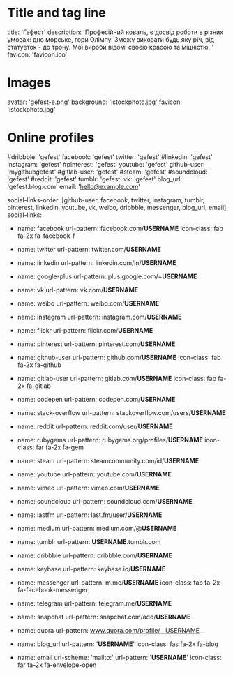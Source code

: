 # Title and tag line
title: 'Гефест'
description: 'Професійний коваль, є досвід роботи в різних умовах: дно морське, гори Олімпу. Зможу виковати будь яку річ, від статуеток - до трону. Мої вироби відомі своєю красою та міцністю. '
favicon: 'favicon.ico'

# Images
avatar: 'gefest-e.png'
background: 'istockphoto.jpg'
favicon: 'istockphoto.jpg'

# Online profiles
#dribbble: 'gefest'
facebook: 'gefest'
twitter: 'gefest'
#linkedin: 'gefest'
instagram: 'gefest'
#pinterest: 'gefest'
youtube: 'gefest'
github-user: 'mygithubgefest'
#gitlab-user: 'gefest'
#steam: 'gefest'
#soundcloud: 'gefest'
#reddit: 'gefest'
tumblr: 'gefest'
vk: 'gefest'
blog_url: 'gefest.blog.com'
email: 'hello@example.com'

social-links-order: [github-user, facebook, twitter, instagram, tumblr, pinterest, linkedin, youtube, vk, weibo, dribbble, messenger, blog_url, email]
social-links:
  - name: facebook
    url-pattern: facebook.com/__USERNAME__
    icon-class: fab fa-2x fa-facebook-f

  - name: twitter
    url-pattern: twitter.com/__USERNAME__

  - name: linkedin
    url-pattern: linkedin.com/in/__USERNAME__

  - name: google-plus
    url-pattern: plus.google.com/+__USERNAME__

  - name: vk
    url-pattern: vk.com/__USERNAME__

  - name: weibo
    url-pattern: weibo.com/__USERNAME__

  - name: instagram
    url-pattern: instagram.com/__USERNAME__

  - name: flickr
    url-pattern: flickr.com/__USERNAME__

  - name: pinterest
    url-pattern: pinterest.com/__USERNAME__

  - name: github-user
    url-pattern: github.com/__USERNAME__
    icon-class: fab fa-2x fa-github

  - name: gitlab-user
    url-pattern: gitlab.com/__USERNAME__
    icon-class: fab fa-2x fa-gitlab

  - name: codepen
    url-pattern: codepen.com/__USERNAME__

  - name: stack-overflow
    url-pattern: stackoverflow.com/users/__USERNAME__

  - name: reddit
    url-pattern: reddit.com/user/__USERNAME__

  - name: rubygems
    url-pattern: rubygems.org/profiles/__USERNAME__
    icon-class: far fa-2x fa-gem

  - name: steam
    url-pattern: steamcommunity.com/id/__USERNAME__

  - name: youtube
    url-pattern: youtube.com/__USERNAME__

  - name: vimeo
    url-pattern: vimeo.com/__USERNAME__

  - name: soundcloud
    url-pattern: soundcloud.com/__USERNAME__

  - name: lastfm
    url-pattern: last.fm/user/__USERNAME__

  - name: medium
    url-pattern: medium.com/@__USERNAME__

  - name: tumblr
    url-pattern: __USERNAME__.tumblr.com

  - name: dribbble
    url-pattern: dribbble.com/__USERNAME__

  - name: keybase
    url-pattern: keybase.io/__USERNAME__

  - name: messenger
    url-pattern: m.me/__USERNAME__
    icon-class: fab fa-2x fa-facebook-messenger

  - name: telegram
    url-pattern: telegram.me/__USERNAME__

  - name: snapchat
    url-pattern: snapchat.com/add/__USERNAME__

  - name: quora
    url-pattern: www.quora.com/profile/__USERNAME__

  - name: blog_url
    url-pattern: '__USERNAME__'
    icon-class: fas fa-2x fa-blog

  - name: email
    url-scheme: 'mailto:'
    url-pattern: '__USERNAME__'
    icon-class: far fa-2x fa-envelope-open

